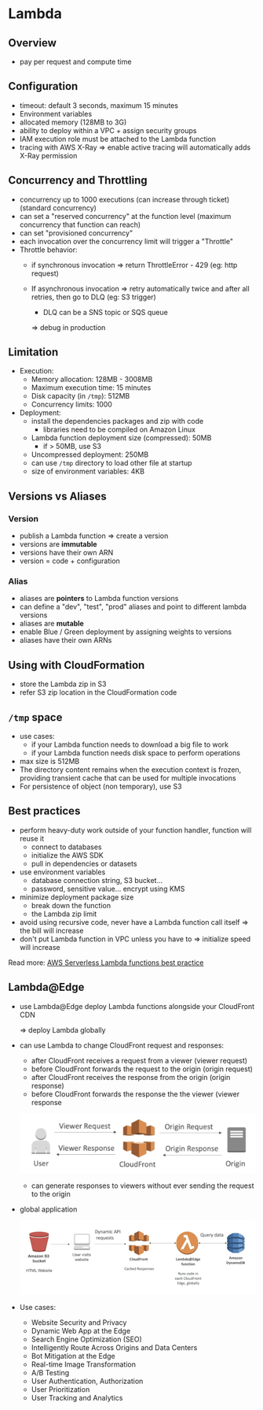 # Lambda

## Overview

- pay per request and compute time

## Configuration

- timeout: default 3 seconds, maximum 15 minutes
- Environment variables
- allocated memory (128MB to 3G)
- ability to deploy within a VPC + assign security groups
- IAM execution role must be attached to the Lambda function
- tracing with AWS X-Ray ⇒ enable active tracing will automatically adds X-Ray permission

## Concurrency and Throttling

- concurrency up to 1000 executions (can increase through ticket) (standard concurrency)
- can set a "reserved concurrency" at the function level (maximum concurrency that function can reach)
- can set "provisioned concurrency"
- each invocation over the concurrency limit will trigger a "Throttle"
- Throttle behavior:
    - if synchronous invocation ⇒ return ThrottleError - 429 (eg: http request)
    - If asynchronous invocation ⇒ retry automatically twice and after all retries, then go to DLQ (eg: S3 trigger)
        - DLQ can be a SNS topic or SQS queue

        ⇒ debug in production

## Limitation

- Execution:
    - Memory allocation: 128MB - 3008MB
    - Maximum execution time: 15 minutes
    - Disk capacity (in `/tmp`): 512MB
    - Concurrency limits: 1000
- Deployment:
    - install the dependencies packages and zip with code
        - libraries need to be compiled on Amazon Linux
    - Lambda function deployment size (compressed): 50MB
        - if > 50MB, use S3
    - Uncompressed deployment: 250MB
    - can use `/tmp` directory to load other file at startup
    - size of environment variables: 4KB

## Versions vs Aliases

### Version

- publish a Lambda function ⇒ create a version
- versions are **immutable**
- versions have their own ARN
- version = code + configuration

### Alias

- aliases are **pointers** to Lambda function versions
- can define a "dev", "test", "prod" aliases and point to different lambda versions
- aliases are **mutable**
- enable Blue / Green deployment by assigning weights to versions
- aliases have their own ARNs

## Using with CloudFormation

- store the Lambda zip in S3
- refer S3 zip location in the CloudFormation code

## `/tmp` space

- use cases:
    - if your Lambda function needs to download a big file to work
    - if your Lambda function needs disk space to perform operations
- max size is 512MB
- The directory content remains when the execution context is frozen, providing transient cache that can be used for multiple invocations
- For persistence of object (non temporary), use S3

## Best practices

- perform heavy-duty work outside of your function handler, function will reuse it
    - connect to databases
    - initialize the AWS SDK
    - pull in dependencies or datasets
- use environment variables
    - database connection string, S3 bucket...
    - password, sensitive value... encrypt using KMS
- minimize deployment package size
    - break down the function
    - the Lambda zip limit
- avoid using recursive code, never have a Lambda function call itself ⇒ the bill will increase
- don't put Lambda function in VPC unless you have to ⇒ initialize speed will increase

Read more: [AWS Serverless Lambda functions best practice](https://www.notion.so/AWS-Serverless-Lambda-functions-best-practice-82bc188d2b634120985ecf18bb99ba91) 

## Lambda@Edge

- use Lambda@Edge deploy Lambda functions alongside your CloudFront CDN

    ⇒ deploy Lambda globally

- can use Lambda to change CloudFront request and responses:
    - after CloudFront receives a request from a viewer (viewer request)
    - before CloudFront forwards the request to the origin (origin request)
    - after CloudFront receives the response from the origin (origin response)
    - before CloudFront forwards the response the the viewer (viewer response

    ![CloudFront Request](images/lambda-1.png)

    - can generate responses to viewers without ever sending the request to the origin
- global application

    ![Global Application](images/lambda-2.png)

- Use cases:
    - Website Security and Privacy
    - Dynamic Web App at the Edge
    - Search Engine Optimization (SEO)
    - Intelligently Route Across Origins and Data Centers
    - Bot Mitigation at the Edge
    - Real-time Image Transformation
    - A/B Testing
    - User Authentication, Authorization
    - User Prioritization
    - User Tracking and Analytics